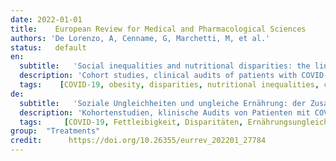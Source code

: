 ```yaml
---
date: 2022-01-01
title:    European Review for Medical and Pharmacological Sciences
authors: 'De Lorenzo, A, Cenname, G, Marchetti, M, et al.'
status:   default
en:
  subtitle:   'Social inequalities and nutritional disparities: the link between obesity and COVID-19'
  description: 'Cohort studies, clinical audits of patients with COVID-19 in hospital and routine primary care records provided evidence-based insights on the relationship between excess weigh, obesity and COVID-19. The purpose of this umbrella review is to highlight the relationship between nutritional quality and social inequalities related to CDNCD, obesity and SARS-CoV-2 infection. Only articles published from 2008 to the present were included in the search to show an updated picture of the topic. The search for published studies was conducted in February 2021 in the scientific databases PubMed (MEDLINE). The terms used for the search were “COVID-19”, “Obesity”, “Disparities”, “Nutritional inequalities”, “Chronic degenerative non-communicable diseases” and “review” OR “systematic review” OR “meta-analysis” separated by the Boolean operator AND. 1874 reviews were found, but only 99 met the objective. Obese or dysmetabolic patients are those who had a worse course of disease following COVID-19. This data was observed not only for Chinese and Caucasians, but also and above all among Africans, African Americans, Latinos and indigenous people. Plausible mechanisms to explain the association between obesity and COVID-19 outcomes, included the role of excess adipose tissue on respiratory function, metabolic dysfunction, the cardiovascular system, enhanced inflammatory response and impaired response to infection. Today, chronic non-communicable degenerative diseases (CDNCDs) are responsible for 70% of public health expenditure, affecting 30% of the population (one or more chronic diseases). Unfortunately, given the health emergency due to SARS-CoV-2, infectious diseases are currently more at the center of attention. However, the spread of infectious communicable diseases and CDNCDs is facilitated in situations of social disparity. In fact, in the poorest countries there are the highest rates of malnutrition and there is a greater risk of contracting viral infections, as well as, paradoxically, a risk of comorbidity, due to access to cheaper food and qualitatively poor, with high caloric density.'
  tags:    [COVID-19, obesity, disparities, nutritional inequalities, chronic degenerative non-communicable diseases]
de: 
  subtitle:   'Soziale Ungleichheiten und ungleiche Ernährung: der Zusammenhang zwischen Fettleibigkeit und COVID-19'
  description: 'Kohortenstudien, klinische Audits von Patienten mit COVID-19 im Krankenhaus und Routineaufzeichnungen der Primärversorgung lieferten evidenzbasierte Erkenntnisse über den Zusammenhang zwischen Übergewicht, Adipositas und COVID-19. Ziel dieser Übersichtsarbeit ist es, den Zusammenhang zwischen Ernährungsqualität und sozialen Ungleichheiten im Zusammenhang mit CDNCD, Adipositas und SARS-CoV-2-Infektionen aufzuzeigen. Es wurden nur Artikel in die Suche einbezogen, die von 2008 bis heute veröffentlicht wurden, um ein aktuelles Bild des Themas zu zeichnen. Die Suche nach veröffentlichten Studien wurde im Februar 2021 in den wissenschaftlichen Datenbanken PubMed (MEDLINE) durchgeführt. Die für die Suche verwendeten Begriffe waren "COVID-19", "Obesity", "Disparities", "Nutritional inequalities", "Chronic degenerative non-communicable diseases" und "review" OR "systematic review" OR "meta-analysis", getrennt durch den Booleschen Operator AND. Es wurden 1874 Übersichten gefunden, aber nur 99 erfüllten die Zielsetzung. Übergewichtige oder dysmetabolische Patienten sind diejenigen, die nach COVID-19 einen schlechteren Krankheitsverlauf hatten. Diese Daten wurden nicht nur bei Chinesen und Kaukasiern, sondern auch und vor allem bei Afrikanern, Afroamerikanern, Latinos und indigenen Völkern beobachtet. Zu den plausiblen Mechanismen zur Erklärung des Zusammenhangs zwischen Fettleibigkeit und COVID-19-Erkrankungen gehören die Rolle des überschüssigen Fettgewebes für die Funktion der Atemwege, Stoffwechselstörungen, das Herz-Kreislauf-System, eine verstärkte Entzündungsreaktion und eine beeinträchtigte Reaktion auf Infektionen. Heute sind chronische, nicht übertragbare degenerative Krankheiten (CDNCDs) für 70 % der öffentlichen Gesundheitsausgaben verantwortlich und betreffen 30 % der Bevölkerung (eine oder mehrere chronische Krankheiten). Leider stehen angesichts des Gesundheitsnotstands aufgrund von SARS-CoV-2 derzeit eher Infektionskrankheiten im Mittelpunkt der Aufmerksamkeit. Die Ausbreitung von übertragbaren Infektionskrankheiten und CDNCDs wird jedoch durch soziale Ungleichheit begünstigt. In den ärmsten Ländern ist die Unterernährung am größten, und es besteht ein höheres Risiko, sich mit Virusinfektionen anzustecken, sowie paradoxerweise ein Risiko der Komorbidität aufgrund des Zugangs zu billigeren und qualitativ schlechten Nahrungsmitteln mit hoher Kaloriendichte.'
  tags:     [COVID-19, Fettleibigkeit, Disparitäten, Ernährungsungleichheiten, chronisch degenerative nicht übertragbare Krankheiten]
group:  "Treatments"
credit:      https://doi.org/10.26355/eurrev_202201_27784
---
```

